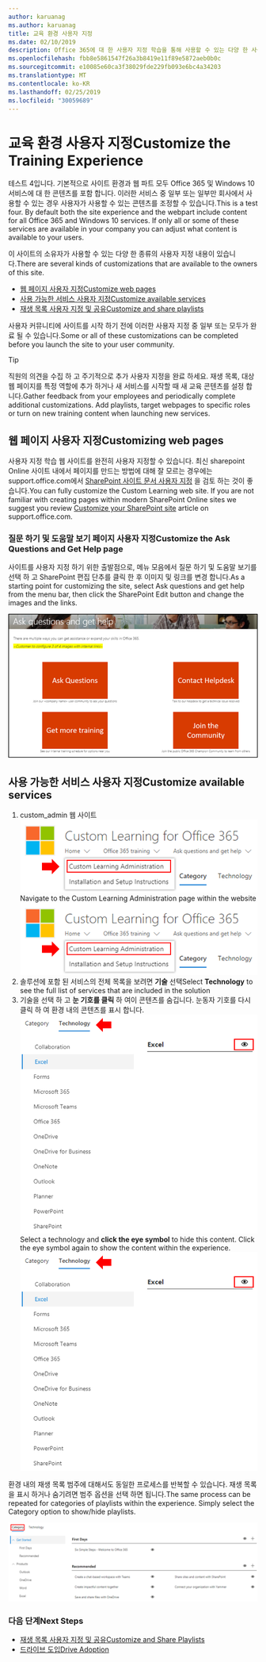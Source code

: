 ```yaml
---
author: karuanag
ms.author: karuanag
title: 교육 환경 사용자 지정
ms.date: 02/10/2019
description: Office 365에 대 한 사용자 지정 학습을 통해 사용할 수 있는 다양 한 사용자 지정 사항에 대해 알아봅니다.
ms.openlocfilehash: fbb8e5861547f26a3b8419e11f89e5872aeb0b0c
ms.sourcegitcommit: e10085e60ca3f38029fde229fb093e6bc4a34203
ms.translationtype: MT
ms.contentlocale: ko-KR
ms.lasthandoff: 02/25/2019
ms.locfileid: "30059689"
---
```

# <a name="customize-the-training-experience"></a><span data-ttu-id="0f993-103">교육 환경 사용자 지정</span><span class="sxs-lookup"><span data-stu-id="0f993-103">Customize the Training Experience</span></span>

<span data-ttu-id="0f993-p101">테스트 4입니다. 기본적으로 사이트 환경과 웹 파트 모두 Office 365 및 Windows 10 서비스에 대 한 콘텐츠를 포함 합니다.  이러한 서비스 중 일부 또는 일부만 회사에서 사용할 수 있는 경우 사용자가 사용할 수 있는 콘텐츠를 조정할 수 있습니다.</span><span class="sxs-lookup"><span data-stu-id="0f993-p101">This is a test four. By default both the site experience and the webpart include content for all Office 365 and Windows 10 services.  If only all or some of these services are available in your company you can adjust what content is available to your users.</span></span>  

<span data-ttu-id="0f993-107">이 사이트의 소유자가 사용할 수 있는 다양 한 종류의 사용자 지정 내용이 있습니다.</span><span class="sxs-lookup"><span data-stu-id="0f993-107">There are several kinds of customizations that are available to the owners of this site.</span></span> 

- [<span data-ttu-id="0f993-108">웹 페이지 사용자 지정</span><span class="sxs-lookup"><span data-stu-id="0f993-108">Customize web pages</span></span>](#customizing-web-pages)
- [<span data-ttu-id="0f993-109">사용 가능한 서비스 사용자 지정</span><span class="sxs-lookup"><span data-stu-id="0f993-109">Customize available services</span></span>](#customize-available-services)
- [<span data-ttu-id="0f993-110">재생 목록 사용자 지정 및 공유</span><span class="sxs-lookup"><span data-stu-id="0f993-110">Customize and share playlists</span></span>](customplaylist.md)

<span data-ttu-id="0f993-111">사용자 커뮤니티에 사이트를 시작 하기 전에 이러한 사용자 지정 중 일부 또는 모두가 완료 될 수 있습니다.</span><span class="sxs-lookup"><span data-stu-id="0f993-111">Some or all of these customizations can be completed before you launch the site to your user community.</span></span>  

> [!TIP]
> <span data-ttu-id="0f993-p102">직원의 의견을 수집 하 고 주기적으로 추가 사용자 지정을 완료 하세요.  재생 목록, 대상 웹 페이지를 특정 역할에 추가 하거나 새 서비스를 시작할 때 새 교육 콘텐츠를 설정 합니다.</span><span class="sxs-lookup"><span data-stu-id="0f993-p102">Gather feedback from your employees and periodically complete additional customizations.  Add playlists, target webpages to specific roles or turn on new training content when launching new services.</span></span> 

## <a name="customizing-web-pages"></a><span data-ttu-id="0f993-114">웹 페이지 사용자 지정</span><span class="sxs-lookup"><span data-stu-id="0f993-114">Customizing web pages</span></span>

<span data-ttu-id="0f993-p103">사용자 지정 학습 웹 사이트를 완전히 사용자 지정할 수 있습니다. 최신 sharepoint Online 사이트 내에서 페이지를 만드는 방법에 대해 잘 모르는 경우에는 support.office.com에서 [SharePoint 사이트 문서 사용자 지정](https://support.office.com/en-us/article/customize-your-sharepoint-site-320b43e5-b047-4fda-8381-f61e8ac7f59b) 을 검토 하는 것이 좋습니다.</span><span class="sxs-lookup"><span data-stu-id="0f993-p103">You can fully customize the Custom Learning web site. If you are not familiar with creating pages within modern SharePoint Online sites we suggest you review [Customize your SharePoint site](https://support.office.com/en-us/article/customize-your-sharepoint-site-320b43e5-b047-4fda-8381-f61e8ac7f59b) article on support.office.com.</span></span> 

### <a name="customize-the-ask-questions-and-get-help-page"></a><span data-ttu-id="0f993-117">**질문 하기 및 도움말 보기** 페이지 사용자 지정</span><span class="sxs-lookup"><span data-stu-id="0f993-117">Customize the **Ask Questions and Get Help** page</span></span>

<span data-ttu-id="0f993-118">사이트를 사용자 지정 하기 위한 출발점으로, 메뉴 모음에서 질문 하기 및 도움말 보기를 선택 하 고 SharePoint 편집 단추를 클릭 한 후 이미지 및 링크를 변경 합니다.</span><span class="sxs-lookup"><span data-stu-id="0f993-118">As a starting point for customizing the site, select Ask questions and get help from the menu bar, then click the SharePoint Edit button and change the images and the links.</span></span> 

![custom_ask-.png](media/custom_ask.png)

## <a name="customize-available-services"></a><span data-ttu-id="0f993-120">사용 가능한 서비스 사용자 지정</span><span class="sxs-lookup"><span data-stu-id="0f993-120">Customize available services</span></span>

1.  <span data-ttu-id="0f993-121">custom_admin 웹 사이트 ![내의 사용자 지정 학습 관리 페이지로 이동 합니다.](media/custom_admin.png)</span><span class="sxs-lookup"><span data-stu-id="0f993-121">Navigate to the Custom Learning Administration page within the website ![custom_admin.png](media/custom_admin.png)</span></span>
1. <span data-ttu-id="0f993-122">솔루션에 포함 된 서비스의 전체 목록을 보려면 **기술** 선택</span><span class="sxs-lookup"><span data-stu-id="0f993-122">Select **Technology** to see the full list of services that are included in the solution</span></span>
1. <span data-ttu-id="0f993-p104">기술을 선택 하 고 **눈 기호를 클릭** 하 여이 콘텐츠를 숨깁니다.  눈동자 기호를 다시 클릭 하 여 환경 내의 콘텐츠를 표시 합니다. ![사용자 지정](media/custom_techlist.png)</span><span class="sxs-lookup"><span data-stu-id="0f993-p104">Select a technology and **click the eye symbol** to hide this content.  Click the eye symbol again to show the content within the experience. ![custom](media/custom_techlist.png)</span></span>

<span data-ttu-id="0f993-p105">환경 내의 재생 목록 범주에 대해서도 동일한 프로세스를 반복할 수 있습니다.  재생 목록을 표시 하거나 숨기려면 범주 옵션을 선택 하면 됩니다.</span><span class="sxs-lookup"><span data-stu-id="0f993-p105">The same process can be repeated for categories of playlists within the experience.  Simply select the Category option to show/hide playlists.</span></span> 

![custom_cat-.png](media/custom_cat.png)

### <a name="next-steps"></a><span data-ttu-id="0f993-129">다음 단계</span><span class="sxs-lookup"><span data-stu-id="0f993-129">Next Steps</span></span>

- [<span data-ttu-id="0f993-130">재생 목록 사용자 지정 및 공유</span><span class="sxs-lookup"><span data-stu-id="0f993-130">Customize and Share Playlists</span></span>](customplaylist.md)
- [<span data-ttu-id="0f993-131">드라이브 도입</span><span class="sxs-lookup"><span data-stu-id="0f993-131">Drive Adoption</span></span>](driveadoption.md) 